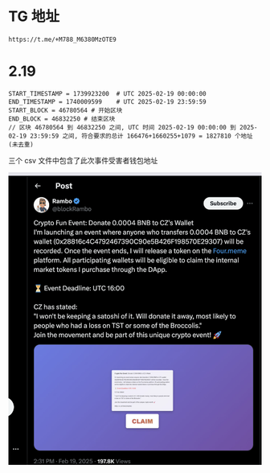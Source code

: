 # TG 地址

```
https://t.me/+M788_M6380MzOTE9
```

# 2.19

```
START_TIMESTAMP = 1739923200  # UTC 2025-02-19 00:00:00
END_TIMESTAMP = 1740009599    # UTC 2025-02-19 23:59:59
START_BLOCK = 46780564 # 开始区块
END_BLOCK = 46832250 # 结束区块
// 区块 46780564 到 46832250 之间, UTC 时间 2025-02-19 00:00:00 到 2025-02-19 23:59:59 之间, 符合要求的总计 166476+1660255+1079 = 1827810 个地址(未去重)
```

三个 csv 文件中包含了此次事件受害者钱包地址

![image](./image.png)
